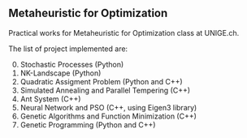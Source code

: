 ## Metaheuristic for Optimization
Practical works for Metaheuristic for Optimization class at UNIGE.ch.

The list of project implemented are:

 0. Stochastic Processes (Python)
 1. NK-Landscape (Python)
 2. Quadratic Assigment Problem (Python and C++)
 3. Simulated Annealing and Parallel Tempering (C++)
 4. Ant System (C++)
 5. Neural Network and PSO (C++, using Eigen3 library)
 6. Genetic Algorithms and Function Minimization (C++)
 7. Genetic Programming (Python and C++)
